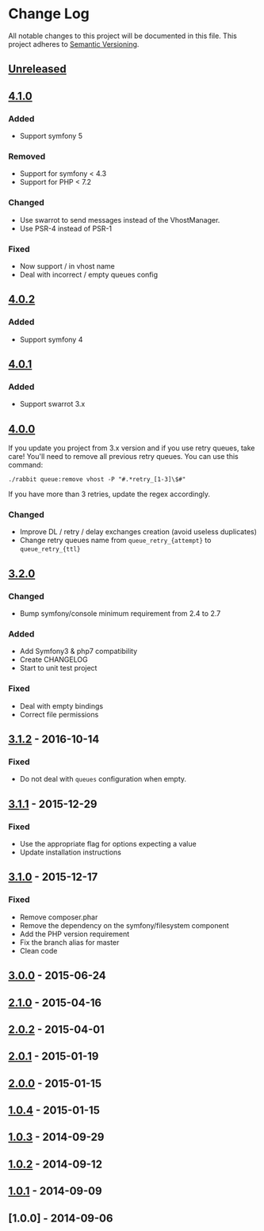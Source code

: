 # Change Log

All notable changes to this project will be documented in this file.
This project adheres to [Semantic Versioning](http://semver.org/).

## [Unreleased]

## [4.1.0]

### Added

* Support symfony 5

### Removed

* Support for symfony < 4.3
* Support for PHP < 7.2

### Changed

* Use swarrot to send messages instead of the VhostManager.
* Use PSR-4 instead of PSR-1

### Fixed

* Now support / in vhost name
* Deal with incorrect / empty queues config

## [4.0.2]

### Added

* Support symfony 4

## [4.0.1]

### Added

* Support swarrot 3.x

## [4.0.0]

If you update you project from 3.x version and if you use retry queues, take care!
You'll need to remove all previous retry queues. You can use this command:

`./rabbit queue:remove vhost -P "#.*retry_[1-3]\$#"`

If you have more than 3 retries, update the regex accordingly.

### Changed

- Improve DL / retry / delay exchanges creation (avoid useless duplicates)
- Change retry queues name from `queue_retry_{attempt}` to `queue_retry_{ttl}`

## [3.2.0]

### Changed

- Bump symfony/console minimum requirement from 2.4 to 2.7

### Added

- Add Symfony3 & php7 compatibility
- Create CHANGELOG
- Start to unit test project

### Fixed

- Deal with empty bindings
- Correct file permissions

## [3.1.2] - 2016-10-14

### Fixed

- Do not deal with `queues` configuration when empty.

## [3.1.1] - 2015-12-29

### Fixed

- Use the appropriate flag for options expecting a value
- Update installation instructions

## [3.1.0] - 2015-12-17

### Fixed

- Remove composer.phar
- Remove the dependency on the symfony/filesystem component
- Add the PHP version requirement
- Fix the branch alias for master
- Clean code

## [3.0.0] - 2015-06-24

## [2.1.0] - 2015-04-16

## [2.0.2] - 2015-04-01

## [2.0.1] - 2015-01-19

## [2.0.0] - 2015-01-15

## [1.0.4] - 2015-01-15

## [1.0.3] - 2014-09-29

## [1.0.2] - 2014-09-12

## [1.0.1] - 2014-09-09

## [1.0.0] - 2014-09-06

[Unreleased]: https://github.com/odolbeau/rabbit-mq-admin-toolkit/compare/v4.1.0...HEAD
[4.1.0]: https://github.com/odolbeau/rabbit-mq-admin-toolkit/compare/v4.0.2...v4.1.0
[4.0.2]: https://github.com/odolbeau/rabbit-mq-admin-toolkit/compare/v4.0.1...v4.0.2
[4.0.1]: https://github.com/odolbeau/rabbit-mq-admin-toolkit/compare/v4.0.0...v4.0.1
[4.0.0]: https://github.com/odolbeau/rabbit-mq-admin-toolkit/compare/v3.2.0...v4.0.0
[3.2.0]: https://github.com/odolbeau/rabbit-mq-admin-toolkit/compare/v3.1.2...v3.2.0
[3.1.2]: https://github.com/odolbeau/rabbit-mq-admin-toolkit/compare/v3.1.1...v3.1.2
[3.1.1]: https://github.com/odolbeau/rabbit-mq-admin-toolkit/compare/v3.1.0...v3.1.1
[3.1.0]: https://github.com/odolbeau/rabbit-mq-admin-toolkit/compare/v3.0.0...v3.1.0
[3.0.0]: https://github.com/odolbeau/rabbit-mq-admin-toolkit/compare/v2.1.0...v3.0.0
[2.1.0]: https://github.com/odolbeau/rabbit-mq-admin-toolkit/compare/v2.0.2...v2.1.0
[2.0.2]: https://github.com/odolbeau/rabbit-mq-admin-toolkit/compare/v2.0.1...v2.0.2
[2.0.1]: https://github.com/odolbeau/rabbit-mq-admin-toolkit/compare/v2.0.0...v2.0.1
[2.0.0]: https://github.com/odolbeau/rabbit-mq-admin-toolkit/compare/v1.0.4...v2.0.0
[1.0.4]: https://github.com/odolbeau/rabbit-mq-admin-toolkit/compare/v1.0.3...v1.0.4
[1.0.3]: https://github.com/odolbeau/rabbit-mq-admin-toolkit/compare/v1.0.2...v1.0.3
[1.0.2]: https://github.com/odolbeau/rabbit-mq-admin-toolkit/compare/v1.0.1...v1.0.2
[1.0.1]: https://github.com/odolbeau/rabbit-mq-admin-toolkit/compare/v1.0.0...v1.0.1
